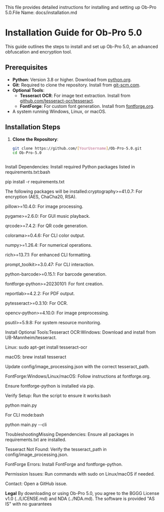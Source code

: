 This file provides detailed instructions for installing and setting up Ob-Pro 5.0.File Name: docs/installation.md

# Installation Guide for Ob-Pro 5.0

This guide outlines the steps to install and set up Ob-Pro 5.0, an advanced obfuscation and encryption tool.

## Prerequisites
- **Python**: Version 3.8 or higher. Download from [python.org](https://www.python.org/downloads/).
- **Git**: Required to clone the repository. Install from [git-scm.com](https://git-scm.com).
- **Optional Tools**:
  - **Tesseract OCR**: For image text extraction. Install from [github.com/tesseract-ocr/tesseract](https://github.com/tesseract-ocr/tesseract).
  - **FontForge**: For custom font generation. Install from [fontforge.org](https://fontforge.org).
- A system running Windows, Linux, or macOS.

## Installation Steps
1. **Clone the Repository**:
   ```bash
   git clone https://github.com/[YourUsername]/Ob-Pro-5.0.git
   cd Ob-Pro-5.0



Install Dependencies:
Install required Python packages listed in requirements.txt:bash



pip install -r requirements.txt



The following packages will be installed:cryptography>=41.0.7: For encryption (AES, ChaCha20, RSA).

pillow>=10.4.0: For image processing.

pygame>=2.6.0: For GUI music playback.

qrcode>=7.4.2: For QR code generation.

colorama>=0.4.6: For CLI color output.

numpy>=1.26.4: For numerical operations.

rich>=13.7.1: For enhanced CLI formatting.

prompt_toolkit>=3.0.47: For CLI interaction.

python-barcode>=0.15.1: For barcode generation.

fontforge-python>=20230101: For font creation.

reportlab>=4.2.2: For PDF output.

pytesseract>=0.3.10: For OCR.

opencv-python>=4.10.0: For image preprocessing.

psutil>=5.9.8: For system resource monitoring.


Install Optional Tools:Tesseract OCR:Windows: Download and install from UB-Mannheim/tesseract.

Linux: sudo apt-get install tesseract-ocr

macOS: brew install tesseract

Update config/image_processing.json with the correct tesseract_path.


FontForge:Windows/Linux/macOS: Follow instructions at fontforge.org.

Ensure fontforge-python is installed via pip.


Verify Setup:
Run the script to ensure it works:bash



python main.py



For CLI mode:bash



python main.py --cli


TroubleshootingMissing Dependencies: Ensure all packages in requirements.txt are installed.

Tesseract Not Found: Verify the tesseract_path in config/image_processing.json.

FontForge Errors: Install FontForge and fontforge-python.

Permission Issues: Run commands with sudo on Linux/macOS if needed.

Contact: Open a GitHub issue.



**Legal** By downloading or using Ob-Pro 5.0, you agree to the BGGG License v1.0 (../LICENSE.md) and NDA (../NDA.md). The software is provided "AS IS" with no guarantees
